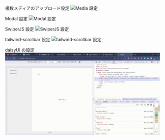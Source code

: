 複数メディアのアップロード設定
![Media 設定](/createMedia.gif)

Modal 設定
![Modal 設定](/createModal.gif)

SwiperJS 設定
![SwiperJS 設定](/swiper.gif)

tailwind-scrollbar 設定
![tailwind-scrollbar 設定](/instaclone.gif)

daisyUI の設定
![daisyUI の設定](/daisyUI.gif)
